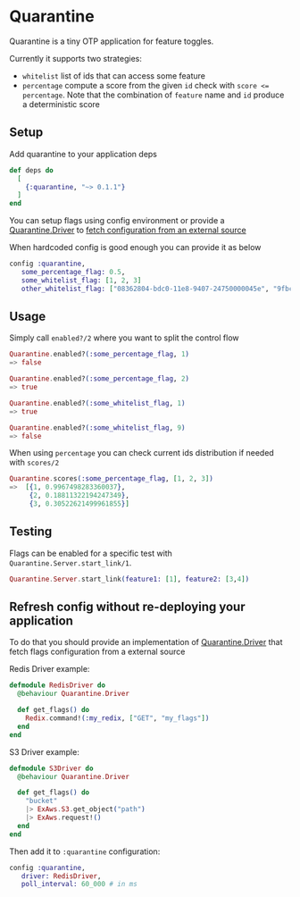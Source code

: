 # Quarantine

Quarantine is a tiny OTP application for feature toggles.

Currently it supports two strategies:

* `whitelist` list of ids that can access some feature
* `percentage` compute a score from the given `id` check with `score <= percentage`. Note that the combination of `feature` name and `id` produce a deterministic score

## Setup

Add quarantine to your application deps

```elixir
def deps do
  [
    {:quarantine, "~> 0.1.1"}
  ]
end
```

You can setup flags using config environment or provide a [Quarantine.Driver](lib/quarantine/driver.ex) to [fetch configuration from an external source](https://github.com/leorog/quarantine/tree/master#refresh-config-without-re-deploying-your-application)

When hardcoded config is good enough you can provide it as below

```elixir
config :quarantine, 
   some_percentage_flag: 0.5,
   some_whitelist_flag: [1, 2, 3]
   other_whitelist_flag: ["08362804-bdc0-11e8-9407-24750000045e", "9fbc6c6e-f2dd-4f9d-8944-b81dd5a25fed"]
```

## Usage

Simply call `enabled?/2` where you want to split the control flow

```elixir
Quarantine.enabled?(:some_percentage_flag, 1)
=> false

Quarantine.enabled?(:some_percentage_flag, 2)
=> true

Quarantine.enabled?(:some_whitelist_flag, 1)
=> true

Quarantine.enabled?(:some_whitelist_flag, 9)
=> false
```

When using `percentage` you can check current ids distribution if needed with `scores/2` 

```elixir
Quarantine.scores(:some_percentage_flag, [1, 2, 3])
=>  [{1, 0.9967498283360037},
     {2, 0.18811322194247349},
     {3, 0.30522621499961855}]
```

## Testing

Flags can be enabled for a specific test with `Quarantine.Server.start_link/1`.

```elixir
Quarantine.Server.start_link(feature1: [1], feature2: [3,4])
```

## Refresh config without re-deploying your application

To do that you should provide an implementation of [Quarantine.Driver](lib/quarantine/driver.ex) that fetch flags configuration from a external source

Redis Driver example:
```elixir
defmodule RedisDriver do
  @behaviour Quarantine.Driver

  def get_flags() do
    Redix.command!(:my_redix, ["GET", "my_flags"])
  end
end
```

S3 Driver example:
```elixir
defmodule S3Driver do
  @behaviour Quarantine.Driver

  def get_flags() do
    "bucket"
    |> ExAws.S3.get_object("path")
    |> ExAws.request!()
  end
end
```

Then add it to `:quarantine` configuration:

```elixir
config :quarantine, 
   driver: RedisDriver,
   poll_interval: 60_000 # in ms
```
